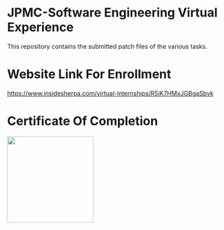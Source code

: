 # JPMC-Software Engineering Virtual Experience

This repository contains the submitted patch files of the various tasks.

# Website Link For Enrollment

https://www.insidesherpa.com/virtual-internships/R5iK7HMxJGBgaSbvk

# Certificate Of Completion
<img src ="JP morgan_certi.png" width = "200" height = "200">
